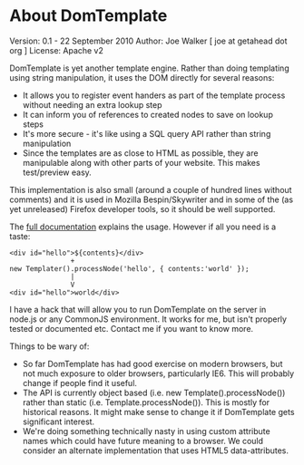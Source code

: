 
About DomTemplate
=================

Version: 0.1 - 22 September 2010
Author: Joe Walker [ joe at getahead dot org ]
License: Apache v2

DomTemplate is yet another template engine. Rather than doing templating using
string manipulation, it uses the DOM directly for several reasons:

* It allows you to register event handers as part of the template process
  without needing an extra lookup step
* It can inform you of references to created nodes to save on lookup steps
* It's more secure - it's like using a SQL query API rather than string
  manipulation
* Since the templates are as close to HTML as possible, they are manipulable
  along with other parts of your website. This makes test/preview easy.

This implementation is also small (around a couple of hundred lines without
comments) and it is used in Mozilla Bespin/Skywriter and in some of the (as yet
unreleased) Firefox developer tools, so it should be well supported.

The [full documentation](USING.md) explains the usage.
However if all you need is a taste:

    <div id="hello">${contents}</div>
                   +
    new Templater().processNode('hello', { contents:'world' });
                   |
                   V
    <div id="hello">world</div>

I have a hack that will allow you to run DomTemplate on the server in node.js
or any CommonJS environment. It works for me, but isn't properly tested or
documented etc. Contact me if you want to know more.

Things to be wary of:

* So far DomTemplate has had good exercise on modern browsers, but not much
  exposure to older browsers, particularly IE6. This will probably change if
  people find it useful.
* The API is currently object based (i.e. new Template().processNode()) rather
  than static (i.e. Template.processNode()). This is mostly for historical
  reasons. It might make sense to change it if DomTemplate gets significant
  interest.
* We're doing something technically nasty in using custom attribute names which
  could have future meaning to a browser. We could consider an alternate
  implementation that uses HTML5 data-attributes.
